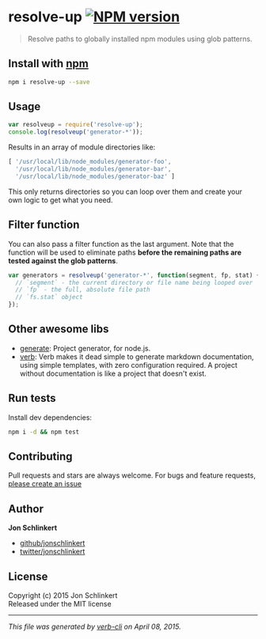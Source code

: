 # resolve-up [![NPM version](https://badge.fury.io/js/resolve-up.svg)](http://badge.fury.io/js/resolve-up)

> Resolve paths to globally installed npm modules using glob patterns.

## Install with [npm](npmjs.org)

```bash
npm i resolve-up --save
```

## Usage

```js
var resolveup = require('resolve-up');
console.log(resolveup('generator-*'));
```

Results in an array of module directories like:

```js
[ '/usr/local/lib/node_modules/generator-foo',
  '/usr/local/lib/node_modules/generator-bar',
  '/usr/local/lib/node_modules/generator-baz' ]
```

This only returns directories so you can loop over them and create your own logic to get what you need.


## Filter function

You can also pass a filter function as the last argument. Note that the function will be used to eliminate paths **before the remaining paths are tested against the glob patterns**.

```js
var generators = resolveup('generator-*', function(segment, fp, stat) {
  // `segment` - the current directory or file name being looped over
  // `fp` - the full, absolute file path
  // `fs.stat` object
});
```

## Other awesome libs
 * [generate](https://github.com/generate/generate): Project generator, for node.js.
 * [verb](https://github.com/assemble/verb): Verb makes it dead simple to generate markdown documentation, using simple templates, with zero configuration required. A project without documentation is like a project that doesn't exist.

## Run tests
Install dev dependencies:

```bash
npm i -d && npm test
```

## Contributing
Pull requests and stars are always welcome. For bugs and feature requests, [please create an issue](https://github.com/jonschlinkert/resolve-up/issues)

## Author

**Jon Schlinkert**

+ [github/jonschlinkert](https://github.com/jonschlinkert)
+ [twitter/jonschlinkert](http://twitter.com/jonschlinkert) 

## License
Copyright (c) 2015 Jon Schlinkert  
Released under the MIT license

***

_This file was generated by [verb-cli](https://github.com/assemble/verb-cli) on April 08, 2015._

